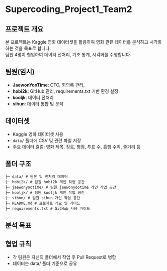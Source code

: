 # Supercoding_Project1_Team2

## 프로젝트 개요
본 프로젝트는 Kaggle 영화 데이터셋을 활용하여 영화 관련 데이터를 분석하고 시각화하는 것을 목표로 합니다.  
팀원 4명이 협업하여 데이터 전처리, 기초 통계, 시각화를 수행합니다.

## 팀원(임시)
- **JaewonYooTime**: CTO, 회의록 관리, 
- **hobi2k**: GitHub 관리, requirements.txt 기반 환경 설정
- **kooljk**: 데이터 전처리
- **sihun**: 데이터 통합 및 분석

## 데이터셋
- Kaggle 영화 데이터셋 사용
- `data/` 폴더에 CSV 및 관련 파일 저장
- 주요 데이터 컬럼: 영화 제목, 장르, 평점, 투표 수, 흥행 수익, 줄거리 등

## 폴더 구조
```
├─ data/ # 원본 및 전처리 데이터
├─ hobi2k/ # 팀원 hobi2k 개인 작업 공간
├─ jaewonyootime/ # 팀원 jaewonyootime 개인 작업 공간
├─ kooljk/ # 팀원 kooljk 개인 작업 공간
├─ sihun/ # 팀원 sihun 개인 작업 공간
├─ README.md # 프로젝트 개요 및 가이드
├─ requirements.txt # GitHub 사용 가이드
``` 

## 분석 목표


## 협업 규칙
- 각 팀원은 자신의 폴더에서 작업 후 Pull Request로 병합
- 데이터는 data/ 폴더 기준으로 공유
